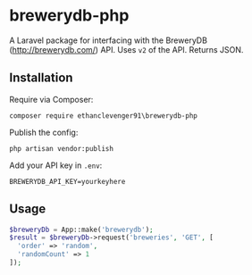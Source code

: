 # brewerydb-php
A Laravel package for interfacing with the BreweryDB (http://brewerydb.com/) API. Uses `v2` of the API. Returns JSON.

## Installation

Require via Composer:

`composer require ethanclevenger91\brewerydb-php`

Publish the config:

`php artisan vendor:publish`

Add your API key in `.env`:

`BREWERYDB_API_KEY=yourkeyhere`

## Usage

```php
$breweryDb = App::make('brewerydb');
$result = $breweryDb->request('breweries', 'GET', [
  'order' => 'random',
  'randomCount' => 1
]);
```
